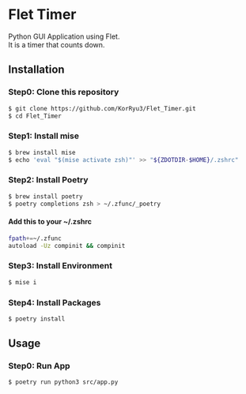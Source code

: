# Flet Timer
Python GUI Application using Flet.  
It is a timer that counts down.

## Installation
### Step0: Clone this repository
```bash
$ git clone https://github.com/KorRyu3/Flet_Timer.git
$ cd Flet_Timer
```

### Step1: Install mise
```bash
$ brew install mise
$ echo 'eval "$(mise activate zsh)"' >> "${ZDOTDIR-$HOME}/.zshrc"
```

### Step2: Install Poetry
```bash
$ brew install poetry
$ poetry completions zsh > ~/.zfunc/_poetry
```
#### Add this to your ~/.zshrc
```bash
fpath+=~/.zfunc
autoload -Uz compinit && compinit
```


### Step3: Install Environment
```bash
$ mise i
```

### Step4: Install Packages
```bash
$ poetry install
```

## Usage
### Step0: Run App
```bash
$ poetry run python3 src/app.py
```
